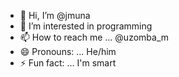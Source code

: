 - 👋 Hi, I’m @jmuna
- 👀 I’m interested in programming
- 📫 How to reach me ... @uzomba_m
- 😄 Pronouns: ... He/him
- ⚡ Fun fact: ... I'm smart

<!---
jmuna/jmuna is a ✨ special ✨ repository because its `README.md` (this file) appears on your GitHub profile.
You can click the Preview link to take a look at your changes.
--->
